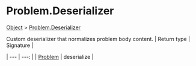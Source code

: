 
# Problem.Deserializer

[Object]() > [Problem.Deserializer](nullfr/faylixe/googlecodejam/client/webservice/Problem/Deserializer.md)


Custom deserializer that normalizes problem body content.
| Return type | Signature |

| --- | ---: |
| [Problem](nullfr/faylixe/googlecodejam/client/webservice/Problem.md) | deserialize |
